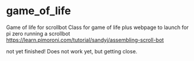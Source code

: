 # game_of_life
Game of life for scrollbot
Class for game of life plus webpage to launch for pi zero running a scrollbot
https://learn.pimoroni.com/tutorial/sandyj/assembling-scroll-bot

not yet finished!
Does not work yet, but getting close.
